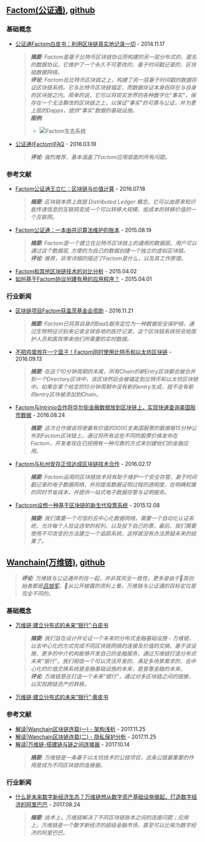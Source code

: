 
## [Factom(公证通)](https://www.factom.com), [github](https://github.com/FactomProject/factomd)

### 基础概念

* [公证通Factom白皮书：利用区块链真实地记录一切](http://www.8btc.com/factombaipishu) - 2014.11.17
  > _**摘要**: Factom是基于比特币区块链协议而构建的另一层分布式的、匿名的数据协议。它维护了一个永久不可更改的、基于时间戳记录的、区块链数据网络。_  
  > _**评论**: Factom在比特币区块链之上，构建了另一层基于时间戳的数据存证区块链系统。它与比特币区块链锚定，而数据存证本身则存在与自身的区块链之内。简单的说，它可以将现实世界的各种数字化"事实"，保存在一个无法篡改的区块链之上，以保证"事实"的可靠与公证，并为更上层的Dapps，提供"事实"数据的基础设施。_  
  > _**图例**:_  
  > * ![Factom生态系统](http://7fvhfe.com1.z0.glb.clouddn.com/wp-content/uploads/2015/03/121.png)
* [公证通(Factom)FAQ](https://zhuanlan.zhihu.com/p/20657621) - 2016.03.19
  > _**评论**: 强烈推荐，基本涵盖了Factom应用层面的所有问题。_

### 参考文献

* [Factom公证通王立仁：区块链与价值计算](http://blockchain.idcquan.com/93260.shtml) - 2016.07.18
  > _**摘要**: 区块链本质上就是 Distributed Ledger 概念。它可以由原来知识能传递信息的互联网变成一个可以转移大规模、低成本的转移价值的一个互联网。_
* [Factom公证通：一本由共识算法维护的账本](http://www.8btc.com/factom-white-paper) - 2015.08.19
  > _**摘要**: Factom是一个建立在比特币区块链上的通用的数据层。用户可以通过这个数据层, 方便的为自己的数据创建一个独立的虚拟区块链。_  
  > _**评论**: 推荐，非常详细的描述了Factom是什么，以及其工作原理。_  
* [Factom和其他区块链技术的对比分析](http://www.8btc.com/characteristic-of-factom) - 2015.04.02
* [如何基于Factom协议创建有用的应用程序？](http://www.8btc.com/factom-app) - 2015.04.01

### 行业新闻

* [区块链项目Factom获盖茨基金会资助](http://www.8btc.com/bill-melinda-gates-awards-grant-factom) - 2016.11.21
  > _**摘要**: Factom已将其自身的BaaS服务定位为一种数据安全保护链，通过生物特征识别来记录全球各地的医疗记录，这个区块链系统将会给医护人员和医院带来他们所需要的实时数据。_
* [不把鸡蛋放在一个篮子！Factom同时使用比特币和以太坊区块链](http://www.8btc.com/factom-m2-bitcoin-ethereum-blockchain) - 2016.09.13
  > _**摘要**: 在这个10分钟周期的末尾，所有Chain的新Entry区块都会被合并到一个Directory区块中，该区块然后会被锚定到比特币和以太坊区块链中。如果在某个给定的10分钟周期中没有新的entry生成，就不会有新的entry区块被添加到Chain。_
* [Factom与Intrinio合作将华尔街金融数据放到区块链上，实现快速查询美国股市数据](http://www.8btc.com/wall-street-gets-one-step-closer-to-embracing-blockchain) - 2016.08.24
  > _**摘要**: 这次合作据说将使最有价值的3000支美国股票的数据每15分钟公布到Factom区块链上，通过将所有这些不同的股票价格发布在Factom，开发者现在已经拥有一种可靠的方式来创建他们的金融应用。_
* [Factom与杭州安存正信达成区块链技术合作](http://www.8btc.com/factom-ancun) - 2016.02.17
  > _**摘要**: Factom运用的区块链技术将有助于维护一个安全存管，基于时间戳记录的电子数据网络，并将提高数据证明过程的透明度，在明确权属的同时节省成本，并提供一站式电子数据存管与证明服务。_
* [Factcom设想一种基于区块链的新生代投票系统](http://www.8btc.com/factom-blockchain-vote) - 2015.12.08
  > _**摘要**: 我们需要一个可信的去中心化数据网络，需要一个自动化认证系统，允许每个人验证选举的权利，以及投下自己的票，最后，我们需要使用不可改变的方法建立一个追踪系统，这样就没有办法质疑未来的结果了。_

## [Wanchain(万维链)](https://www.wanchain.org), [github](https://github.com/wanchain/go-wanchain)
  > _**评论**: 万维链与公证通并列在一起，并非其完全一致性，更多是由于其创始者都是[吕旭军](https://www.zhihu.com/people/lv-xu-jun)。从公开披露的资料上看，万维链与公证通的目标定位是完全不同的。_

### 基础概念

* [万维链·建立分布式的未来“银行”·白皮书](https://www.wanchain.org/files/Wanchain-Whitepaper-CH-version.pdf)
  > _**摘要**: 我们旨在设计并论证一个未来的分布式金融基础设施 - 万维链，以去中心化的方式完成不同区块链网络的连接及价值的交换。基于该设施，更多的中介机构能够开发自己的金融服务，通过万维链打造分布式未来“银行”。我们相信一个可以灵活开发的、满足多场景需求的、去中心化的价值交换系统是金融基础设施的未来，是普惠金融的未来。_  
  > _**评论**: 万维链意在打造一个未来“银行”，通过对多区块链之间的链接，以实现跨链资产的转移。_  
* [万维链·建立分布式的未来“银行”·黄皮书](https://www.wanchain.org/files/Wanchain-Yellowpaper-CH-version.pdf)

### 参考文献

* [解读|Wanchain区块链连载(一) - 架构浅析](http://8btc.com/thread-92744-1-1.html) - 2017.11.25
* [解读|Wanchain区块链连载(二) - 隐私保护分析](http://8btc.com/thread-93150-1-1.html) - 2017.11.25
* [解读|万维链-搭建链与链之间连接器](http://8btc.com/thread-83938-1-1.html) - 2017.10.14
  > _**摘要**: 万维链是一条基于以太坊技术的公链项目，这条公链最重要的作用是成为不同区块链的连接器。_

### 行业新闻

* [什么是未来数字新经济生态？万维链想从数字资产基础设施做起，打造数字经济的阿里巴巴](http://www.8btc.com/wanchain-0824) - 2017.08.24
  > _**摘要**: 技术上，万维链解决了不同区块链账本之间的连接问题；应用上，万维链是一个数字新经济的超级金融市场，甚至可以比喻为数字经济的阿里巴巴。_  

